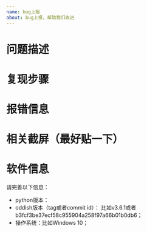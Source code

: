 ```yaml
---
name: bug上报
about: bug上报，帮助我们改进
---
```


# 问题描述

# 复现步骤

# 报错信息

# 相关截屏（最好贴一下）

# 软件信息
请完善以下信息：
- python版本：
- oddish版本（tag或者commit id）： 比如v3.6.1或者b3fcf3be37ecf58c955904a258f97a66b01b0db6；
- 操作系统：比如Windows 10；
